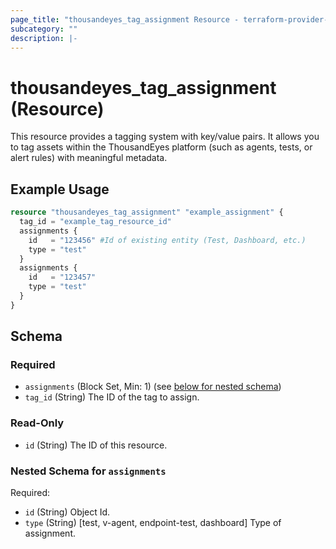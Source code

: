 ```yaml
---
page_title: "thousandeyes_tag_assignment Resource - terraform-provider-thousandeyes"
subcategory: ""
description: |-
---
```


# thousandeyes_tag_assignment (Resource)

This resource provides a tagging system with key/value pairs. It allows you to tag assets within the ThousandEyes platform (such as agents, tests, or alert rules) with meaningful metadata.

## Example Usage

```terraform
resource "thousandeyes_tag_assignment" "example_assignment" {
  tag_id = "example_tag_resource_id"
  assignments {
    id   = "123456" #Id of existing entity (Test, Dashboard, etc.)
    type = "test"
  }
  assignments {
    id   = "123457"
    type = "test"
  }
}
```

<!-- schema generated by tfplugindocs -->
## Schema

### Required

- `assignments` (Block Set, Min: 1) (see [below for nested schema](#nestedblock--assignments))
- `tag_id` (String) The ID of the tag to assign.

### Read-Only

- `id` (String) The ID of this resource.

<a id="nestedblock--assignments"></a>
### Nested Schema for `assignments`

Required:

- `id` (String) Object Id.
- `type` (String) [test, v-agent, endpoint-test, dashboard] Type of assignment.


